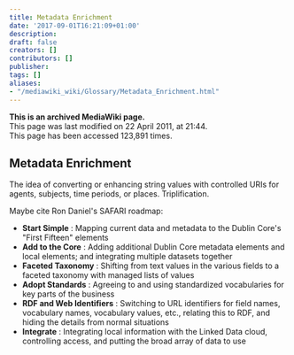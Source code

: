 ```yaml
---
title: Metadata Enrichment
date: '2017-09-01T16:21:09+01:00'
description: 
draft: false
creators: []
contributors: []
publisher: 
tags: []
aliases:
- "/mediawiki_wiki/Glossary/Metadata_Enrichment.html"
---
```


 **This is an archived MediaWiki page.**  
This page was last modified on 22 April 2011, at 21:44.  
This page has been accessed 123,891 times.

## Metadata Enrichment 

The idea of converting or enhancing string values with controlled URIs for agents, subjects, time periods, or places. Triplification.

Maybe cite Ron Daniel's SAFARI roadmap:

- **Start Simple** : Mapping current data and metadata to the Dublin Core's "First Fifteen" elements
- **Add to the Core** : Adding additional Dublin Core metadata elements and local elements; and integrating multiple datasets together 
- **Faceted Taxonomy** : Shifting from text values in the various fields to a faceted taxonomy with managed lists of values
- **Adopt Standards** : Agreeing to and using standardized vocabularies for key parts of the business
- **RDF and Web Identifiers** : Switching to URL identifiers for field names, vocabulary names, vocabulary values, etc., relating this to RDF, and hiding the details from normal situations
- **Integrate** : Integrating local information with the Linked Data cloud, controlling access, and putting the broad array of data to use

